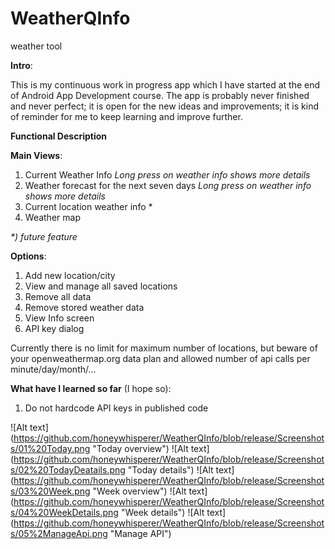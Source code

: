 # WeatherQInfo
weather tool

**Intro**:

This is my continuous work in progress app which I have started at the end of Android App Development course. The app is probably never finished and never perfect; it is open for the new ideas and improvements; it is kind of reminder for me to keep learning and improve further.


**Functional Description**


**Main Views**:

1. Current Weather Info _Long press on weather info shows more details_
2. Weather forecast for the next seven days _Long press on weather info shows more details_
3. Current location weather info *
4. Weather map

_*) future feature_


**Options**:

1. Add new location/city
2. View and manage all saved locations
3. Remove all data
4. Remove stored weather data
5. View Info screen
6. API key dialog

Currently there is no limit for maximum number of locations, but beware of your openweathermap.org data plan and allowed number of api calls per minute/day/month/…


**What have I learned so far** (I hope so):

1. Do not hardcode API keys in published code

![Alt text] (https://github.com/honeywhisperer/WeatherQInfo/blob/release/Screenshots/01%20Today.png "Today overview")
![Alt text] (https://github.com/honeywhisperer/WeatherQInfo/blob/release/Screenshots/02%20TodayDeatails.png "Today details")
![Alt text] (https://github.com/honeywhisperer/WeatherQInfo/blob/release/Screenshots/03%20Week.png "Week overview")
![Alt text] (https://github.com/honeywhisperer/WeatherQInfo/blob/release/Screenshots/04%20WeekDetails.png "Week details")
![Alt text] (https://github.com/honeywhisperer/WeatherQInfo/blob/release/Screenshots/05%2ManageApi.png "Manage API")